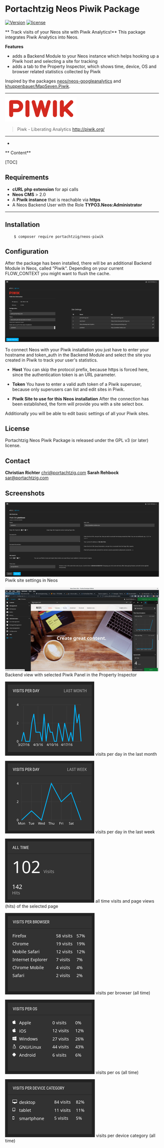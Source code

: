# Portachtzig Neos Piwik Package

[![Version](https://poser.pugx.org/portachtzig/neos-piwik/version)](https://packagist.org/portachtzig/neos-piwik/)
[![license](https://poser.pugx.org/portachtzig/neos-piwik/license)](https://packagist.org/portachtzig/neos-piwik/)

** Track visits of your Neos site with Piwik Analytics!**
This package integrates Piwik Analytics into Neos.

**Features**
 + adds a Backend Module to your Neos instance which helps hooking up a Piwik host and selecting a site for tracking
 + adds a tab to the Property Inspector, which shows time, device, OS and browser related statistics collected by Piwik


Inspired by the packages [neos/neos-googleanalytics](https://github.com/neos/neos-googleanalytics) and [khuppenbauer/MapSeven.Piwik](https://github.com/khuppenbauer/MapSeven.Piwik).


- - -
![piwik-logo](Documentation/Images/piwik.png)

> Piwk - Liberating Analytics
> http://piwik.org/

- - -
- 
** Content**

[TOC]



## Requirements

+ **cURL php extension** for api calls
+ **Neos CMS** > 2.0
+ A **Piwik instance** that is reachable via **https**
+ A Neos Backend User with the Role **TYPO3.Neos:Administrator**

- - -

## Installation

```
	$ composer require portachtzig/neos-piwik
```

## Configuration
After the package has been installed, there will be an additional Backend Module in Neos, called "Piwik".
Depending on your current FLOW_CONTEXT you might want to flush the cache.

![piwik-logo](Documentation/Images/index.png)


To connect Neos with your Piwik installation you just have to enter your hostname and token_auth in the Backend Module and select the site you created in Piwik to track your user's statistics.


+ **Host**
You can skip the protocol prefix, because https is forced here, since the authentication token is an URL parameter.

+ **Token**
You have to enter a valid auth token of a Piwik superuser, because only superusers can list and edit sites in Piwik.

+ **Piwik Site to use for this Neos installation**
After the connection has been established, the form will provide you with a site select box.

Additionally you will be able to edit basic settings of all your Piwik sites.

## License
Portachtzig Neos Piwik Package is released under the GPL v3 (or later) license.

## Contact

**Christian Richter** <chri@portachtzig.com>
**Sarah Rehbock** <sar@portachtzig.com>

## Screenshots 

![site settings](Documentation/Images/site-settings.png)
Piwik site settings in Neos

![visist per day / last week](Documentation/Images/DemoPackage-piwik.png)
Backend view with selected Piwik Panel in the Property Inspector

![visist per day / last week](Documentation/Images/visits_per_day_month.png)
visits per day in the last month 

![visist per day / last week](Documentation/Images/visits_per_day_week.png)
visits per day in the last week 

![hits all time](Documentation/Images/visits_hits_all_time.png)
all time visits and page views (hits) of the selected page


![visist per day / last week](Documentation/Images/visits_per_browser.png)
visits per browser (all time)

![visist per os ](Documentation/Images/visits_per_os.png)
visits per os (all time)


![visist per os ](Documentation/Images/visits_per_device_cat.png)
visits per device category (all time)

